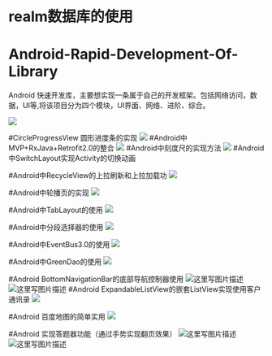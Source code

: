 # realm数据库的使用
# Android-Rapid-Development-Of-Library
Android 快速开发库，主要想实现一条属于自己的开发框架。包括网络访问，数据，UI等,将该项目分为四个模块，UI界面、网络、进阶、综合。

![](https://github.com/lidong1665/AndroidRapidLibrary/blob/master/image/QQ%E5%9B%BE%E7%89%8720160415174319.jpg)

#CircleProgressView 圆形进度条的实现
![](https://github.com/lidong1665/AndroidRapidLibrary/blob/master/image/Screenshot_20160301-171616.png?raw=true)
#Android中MVP+RxJava+Retrofit2.0的整合
![](http://img.blog.csdn.net/20160302165822191)
#Android中刻度尺的实现方法
![](https://github.com/lidong1665/AndroidRapidLibrary/blob/master/image/ruler.jpg)
#Android中SwitchLayout实现Activity的切换动画

#Android中RecycleView的上拉刷新和上拉加载功
![](https://github.com/lidong1665/AndroidRapidLibrary/blob/master/image/QQ图片20160308112547.jpg)

#Android中轮播页的实现
![](https://github.com/lidong1665/AndroidRapidLibrary/blob/master/image/QQ图片20160315105356.jpg)

#Android中TabLayout的使用
![](https://github.com/lidong1665/AndroidRapidLibrary/blob/master/image/QQ图片20160315113942.jpg)

#Android中分段选择器的使用
![](https://github.com/lidong1665/AndroidRapidLibrary/blob/master/image/QQ图片20160315134229.jpg)


#Android中EventBus3.0的使用
![](https://github.com/lidong1665/AndroidRapidLibrary/blob/master/image/QQ图片20160315134229.jpg)

#Android中GreenDao的使用
![](https://github.com/lidong1665/AndroidRapidLibrary/blob/master/image/QQ图片20160315134229.jpg)

#Android BottomNavigationBar的底部导航控制器使用
![这里写图片描述](http://img.blog.csdn.net/20160323115759760)     ![这里写图片描述](http://img.blog.csdn.net/20160323115734260)
#Android ExpandableListView的嵌套ListView实现使用客户通讯录
![](https://github.com/lidong1665/AndroidRapidLibrary/blob/master/image/QQ%E5%9B%BE%E7%89%8720160412173608.jpg)

#Android 百度地图的简单实用
![](http://lbc.baidu.com/static/cms/images/android_dev2.jpg)

#Android 实现答题器功能（通过手势实现翻页效果）
![这里写图片描述](http://img.blog.csdn.net/20160503164536388)   ![这里写图片描述](http://img.blog.csdn.net/20160503164602992)
